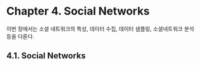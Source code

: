 # Chapter 4. Social Networks

이번 장에서는 소셜 네트워크의 특성, 데이터 수집, 데이터 샘플링, 소셜네트워크 분석 등을 다룬다.



## 4.1. Social Networks

